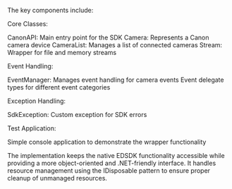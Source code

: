 The key components include:

Core Classes:

CanonAPI: Main entry point for the SDK
Camera: Represents a Canon camera device
CameraList: Manages a list of connected cameras
Stream: Wrapper for file and memory streams


Event Handling:

EventManager: Manages event handling for camera events
Event delegate types for different event categories


Exception Handling:

SdkException: Custom exception for SDK errors


Test Application:

Simple console application to demonstrate the wrapper functionality



The implementation keeps the native EDSDK functionality accessible while providing a more object-oriented and .NET-friendly interface. It handles resource management using the IDisposable pattern to ensure proper cleanup of unmanaged resources.